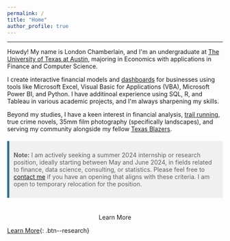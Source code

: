 ```yaml
---
permalink: /
title: "Home"
author_profile: true
---
```

------

Howdy! My name is London Chamberlain, and I'm an undergraduate at [The University of Texas at Austin](https://www.utexas.edu/), majoring in Economics with applications in Finance and Computer Science. 

I create interactive financial models and [dashboards](https://chamberlainlondon.github.io/portfolio/portfolio-2/) for businesses using tools like Microsoft Excel, Visual Basic for Applications (VBA), Microsoft Power BI, and Python. I have additinoal experience using SQL, R, and Tableau in various academic projects, and I'm always sharpening my skills.

Beyond my studies, I have a keen interest in financial analysis, [trail running](http://edsresults.com/txsb22/reports.php?search_type=race_results&event=Marathon&division=Age+Group), true crime novels, 35mm film photography (specifically landscapes), and serving my community alongside my fellow [Texas Blazers](https://www.texasblazers.com/).

<style>
  blockquote {
    padding: 10px;
    background-color: #f0f0f0;
    border-left: 5px solid #31708f;
    margin: 20px 0;
  }
</style>
> **Note:** I am actively seeking a summer 2024 internship or research position, ideally starting between May and June 2024, in fields related to finance, data science, consulting, or statistics. Please feel free to [contact me](https://chamberlainlondon.github.io/contact/) if you have an opening that aligns with these criteria. I am open to temporary relocation for the position.
<br>

<div style="text-align:center;">
    <a href="/about/" class="btn" style="text-decoration: none;">Learn More</a>
</div>

[Learn More](#Buttons){: .btn--research}
